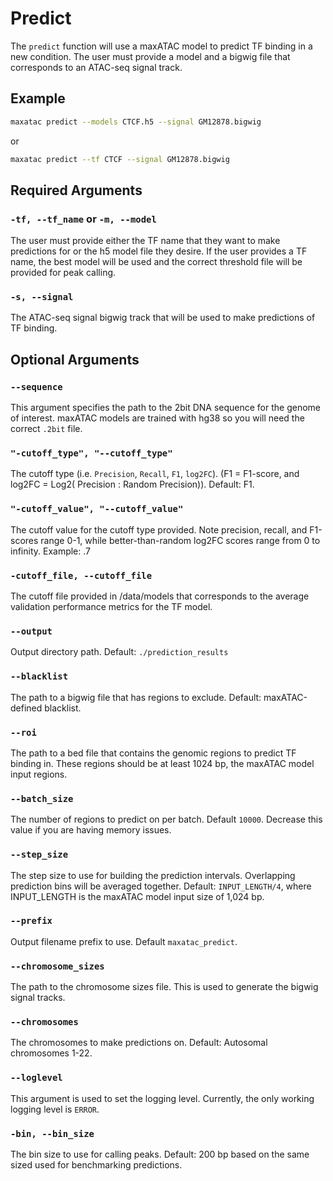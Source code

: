 # Predict

The `predict` function will use a maxATAC model to predict TF binding in a new condition. The user must provide a model and a bigwig file that corresponds to an ATAC-seq signal track. 

## Example

```bash
maxatac predict --models CTCF.h5 --signal GM12878.bigwig
```

or

```bash
maxatac predict --tf CTCF --signal GM12878.bigwig
```

## Required Arguments

### `-tf, --tf_name` or `-m, --model`

The user must provide either the TF name that they want to make predictions for or the h5 model file they desire. If the user provides a TF name, the best model will be used and the correct threshold file will be provided for peak calling.

### `-s, --signal`

The ATAC-seq signal bigwig track that will be used to make predictions of TF binding.

## Optional Arguments

### `--sequence`

This argument specifies the path to the 2bit DNA sequence for the genome of interest. maxATAC models are trained with hg38 so you will need the correct `.2bit` file.

### `"-cutoff_type", "--cutoff_type"`

The cutoff type (i.e. `Precision`, `Recall`, `F1`, `log2FC`). (F1 = F1-score, and log2FC = Log2( Precision : Random Precision)). Default: F1.

### `"-cutoff_value", "--cutoff_value"`

The cutoff value for the cutoff type provided. Note precision, recall, and F1-scores range 0-1, while better-than-random log2FC scores range from 0 to infinity. Example: .7

### `-cutoff_file, --cutoff_file`

The cutoff file provided in /data/models that corresponds to the average validation performance metrics for the TF model.

### `--output`

Output directory path. Default: `./prediction_results`

### `--blacklist`

The path to a bigwig file that has regions to exclude. Default: maxATAC-defined blacklist.

### `--roi`

The path to a bed file that contains the genomic regions to predict TF binding in. These regions should be at least 1024 bp, the maxATAC model input regions.

### `--batch_size`

The number of regions to predict on per batch. Default `10000`. Decrease this value if you are having memory issues.

### `--step_size`

The step size to use for building the prediction intervals. Overlapping prediction bins will be averaged together. Default: `INPUT_LENGTH/4`, where INPUT_LENGTH is the maxATAC model input size of 1,024 bp. 

### `--prefix`

Output filename prefix to use. Default `maxatac_predict`.

### `--chromosome_sizes`

The path to the chromosome sizes file. This is used to generate the bigwig signal tracks.

### `--chromosomes`

The chromosomes to make predictions on. Default: Autosomal chromosomes 1-22.

### `--loglevel`

This argument is used to set the logging level. Currently, the only working logging level is `ERROR`.

### `-bin, --bin_size`

The bin size to use for calling peaks. Default: 200 bp based on the same sized used for benchmarking predictions.
